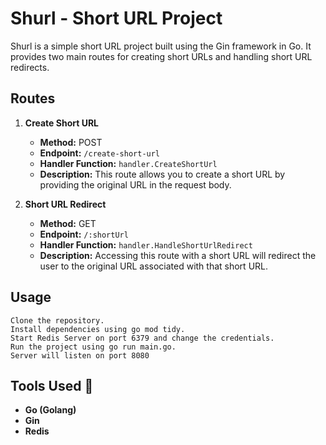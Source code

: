# Shurl - Short URL Project

Shurl is a simple short URL project built using the Gin framework in Go. It provides two main routes for creating short URLs and handling short URL redirects.

## Routes

1. **Create Short URL**
   - **Method:** POST
   - **Endpoint:** `/create-short-url`
   - **Handler Function:** `handler.CreateShortUrl`
   - **Description:** This route allows you to create a short URL by providing the original URL in the request body.

2. **Short URL Redirect**
   - **Method:** GET
   - **Endpoint:** `/:shortUrl`
   - **Handler Function:** `handler.HandleShortUrlRedirect`
   - **Description:** Accessing this route with a short URL will redirect the user to the original URL associated with that short URL.

## Usage

    Clone the repository.
    Install dependencies using go mod tidy.
    Start Redis Server on port 6379 and change the credentials.
    Run the project using go run main.go.
    Server will listen on port 8080

## Tools Used 🚀

- **Go (Golang)** 
- **Gin** 
- **Redis** 

